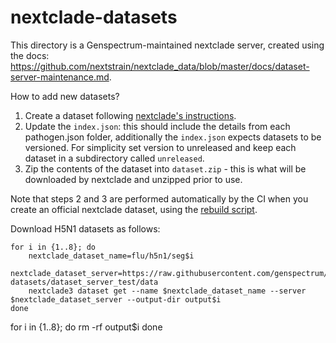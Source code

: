 # nextclade-datasets

This directory is a Genspectrum-maintained nextclade server, created using the docs: https://github.com/nextstrain/nextclade_data/blob/master/docs/dataset-server-maintenance.md. 

How to add new datasets?

1. Create a dataset following [nextclade's instructions](https://github.com/nextstrain/nextclade_data/blob/master/docs/dataset-creation-guide.md).
2. Update the `index.json`: this should include the details from each pathogen.json folder, additionally the `index.json` expects datasets to be versioned. For simplicity set version to unreleased and keep each dataset in a subdirectory called `unreleased`.
3. Zip the contents of the dataset into `dataset.zip` - this is what will be downloaded by nextclade and unzipped prior to use.

Note that steps 2 and 3 are performed automatically by the CI when you create an official nextclade dataset, using the [rebuild script](https://github.com/nextstrain/nextclade_data/blob/master/scripts/rebuild/). 


Download H5N1 datasets as follows:
```
for i in {1..8}; do 
    nextclade_dataset_name=flu/h5n1/seg$i
    nextclade_dataset_server=https://raw.githubusercontent.com/genspectrum/nextclade-datasets/dataset_server_test/data
    nextclade3 dataset get --name $nextclade_dataset_name --server $nextclade_dataset_server --output-dir output$i
done
```

for i in {1..8}; do 
rm -rf output$i
done